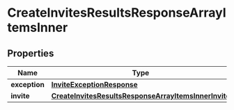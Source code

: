 

# CreateInvitesResultsResponseArrayItemsInner


## Properties

Name | Type | Description | Notes
------------ | ------------- | ------------- | -------------
**exception** | [**InviteExceptionResponse**](InviteExceptionResponse.md) |  |  [optional]
**invite** | [**CreateInvitesResultsResponseArrayItemsInnerInvite**](CreateInvitesResultsResponseArrayItemsInnerInvite.md) |  |  [optional]



